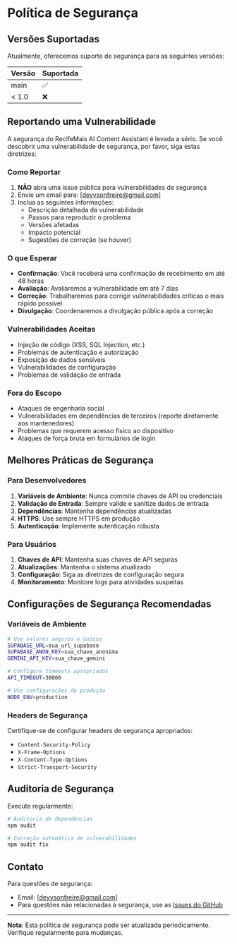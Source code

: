 # Política de Segurança

## Versões Suportadas

Atualmente, oferecemos suporte de segurança para as seguintes versões:

| Versão | Suportada          |
| ------ | ------------------ |
| main   | :white_check_mark: |
| < 1.0  | :x:                |

## Reportando uma Vulnerabilidade

A segurança do RecifeMais AI Content Assistant é levada a sério. Se você descobrir uma vulnerabilidade de segurança, por favor, siga estas diretrizes:

### Como Reportar

1. **NÃO** abra uma issue pública para vulnerabilidades de segurança
2. Envie um email para: [deyvsonfreire@gmail.com]
3. Inclua as seguintes informações:
   - Descrição detalhada da vulnerabilidade
   - Passos para reproduzir o problema
   - Versões afetadas
   - Impacto potencial
   - Sugestões de correção (se houver)

### O que Esperar

- **Confirmação**: Você receberá uma confirmação de recebimento em até 48 horas
- **Avaliação**: Avaliaremos a vulnerabilidade em até 7 dias
- **Correção**: Trabalharemos para corrigir vulnerabilidades críticas o mais rápido possível
- **Divulgação**: Coordenaremos a divulgação pública após a correção

### Vulnerabilidades Aceitas

- Injeção de código (XSS, SQL Injection, etc.)
- Problemas de autenticação e autorização
- Exposição de dados sensíveis
- Vulnerabilidades de configuração
- Problemas de validação de entrada

### Fora do Escopo

- Ataques de engenharia social
- Vulnerabilidades em dependências de terceiros (reporte diretamente aos mantenedores)
- Problemas que requerem acesso físico ao dispositivo
- Ataques de força bruta em formulários de login

## Melhores Práticas de Segurança

### Para Desenvolvedores

1. **Variáveis de Ambiente**: Nunca commite chaves de API ou credenciais
2. **Validação de Entrada**: Sempre valide e sanitize dados de entrada
3. **Dependências**: Mantenha dependências atualizadas
4. **HTTPS**: Use sempre HTTPS em produção
5. **Autenticação**: Implemente autenticação robusta

### Para Usuários

1. **Chaves de API**: Mantenha suas chaves de API seguras
2. **Atualizações**: Mantenha o sistema atualizado
3. **Configuração**: Siga as diretrizes de configuração segura
4. **Monitoramento**: Monitore logs para atividades suspeitas

## Configurações de Segurança Recomendadas

### Variáveis de Ambiente

```bash
# Use valores seguros e únicos
SUPABASE_URL=sua_url_supabase
SUPABASE_ANON_KEY=sua_chave_anonima
GEMINI_API_KEY=sua_chave_gemini

# Configure timeouts apropriados
API_TIMEOUT=30000

# Use configurações de produção
NODE_ENV=production
```

### Headers de Segurança

Certifique-se de configurar headers de segurança apropriados:

- `Content-Security-Policy`
- `X-Frame-Options`
- `X-Content-Type-Options`
- `Strict-Transport-Security`

## Auditoria de Segurança

Execute regularmente:

```bash
# Auditoria de dependências
npm audit

# Correção automática de vulnerabilidades
npm audit fix
```

## Contato

Para questões de segurança:
- Email: [deyvsonfreire@gmail.com]
- Para questões não relacionadas à segurança, use as [Issues do GitHub](https://github.com/deyvsonfreire/recifemais-ai-content-assistant/issues)

---

**Nota**: Esta política de segurança pode ser atualizada periodicamente. Verifique regularmente para mudanças.